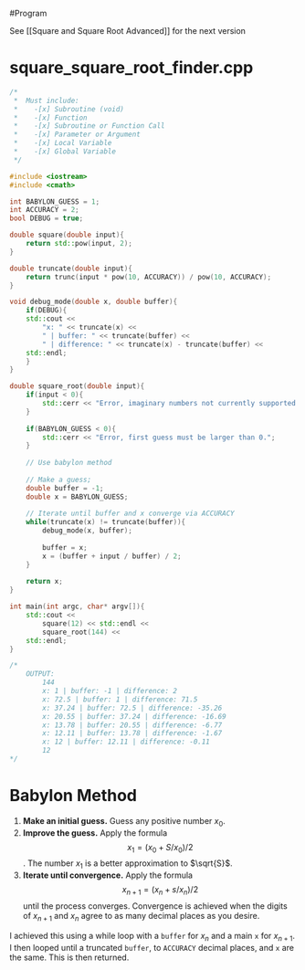 #Program 

See [[Square and Square Root Advanced]] for the next version

# square_square_root_finder.cpp
```cpp
/*
 *  Must include:
 *    -[x] Subroutine (void)
 *    -[x] Function
 *    -[x] Subroutine or Function Call
 *    -[x] Parameter or Argument
 *    -[x] Local Variable
 *    -[x] Global Variable
 */

#include <iostream>
#include <cmath>

int BABYLON_GUESS = 1;
int ACCURACY = 2;
bool DEBUG = true;

double square(double input){
	return std::pow(input, 2);
}

double truncate(double input){
	return trunc(input * pow(10, ACCURACY)) / pow(10, ACCURACY);
}

void debug_mode(double x, double buffer){
	if(DEBUG){
    std::cout << 
	    "x: " << truncate(x) << 
	    " | buffer: " << truncate(buffer) << 
		" | difference: " << truncate(x) - truncate(buffer) << 
	std::endl;
	}
}

double square_root(double input){
	if(input < 0){
		std::cerr << "Error, imaginary numbers not currently supported.";
	}
	
	if(BABYLON_GUESS < 0){
		std::cerr << "Error, first guess must be larger than 0.";
	}
	
	// Use babylon method
	
	// Make a guess;
	double buffer = -1;
	double x = BABYLON_GUESS;
	
	// Iterate until buffer and x converge via ACCURACY
	while(truncate(x) != truncate(buffer)){
		debug_mode(x, buffer);
		
		buffer = x;
		x = (buffer + input / buffer) / 2;
	}
	
	return x;
}

int main(int argc, char* argv[]){
	std::cout <<
		square(12) << std::endl <<
		square_root(144) <<
	std::endl;
}

/*
	OUTPUT:
		144
		x: 1 | buffer: -1 | difference: 2
		x: 72.5 | buffer: 1 | difference: 71.5
		x: 37.24 | buffer: 72.5 | difference: -35.26
		x: 20.55 | buffer: 37.24 | difference: -16.69
		x: 13.78 | buffer: 20.55 | difference: -6.77
		x: 12.11 | buffer: 13.78 | difference: -1.67
		x: 12 | buffer: 12.11 | difference: -0.11
		12
*/
```

# Babylon Method
1. **Make an initial guess.** Guess any positive number $x_0$.
2. **Improve the guess.** Apply the formula $$x_1 = (x_0 + S / x_0) / 2$$ . The number $x_1$ is a better approximation to $\sqrt{S}$.
3. **Iterate until convergence.** Apply the formula $$x_{n+1} = (x_n + s / x_n) / 2$$ until the process converges. Convergence is achieved when the digits of $x_{n+1}$ and $x_n$ agree to as many decimal places as you desire.

I achieved this using a while loop with a `buffer` for $x_n$ and a main `x` for $x_{n+1}$. I then looped until a truncated `buffer`, to `ACCURACY` decimal places, and `x` are the same. This is then returned.